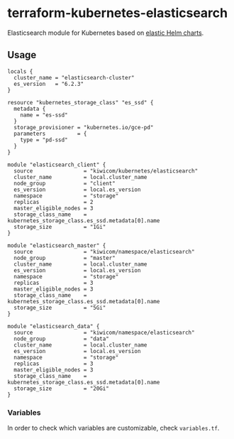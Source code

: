# terraform-kubernetes-elasticsearch

Elasticsearch module for Kubernetes based on [elastic Helm charts](https://github.com/elastic/helm-charts/tree/master/elasticsearch).

## Usage

```hcl-terraform
locals {
  cluster_name = "elasticsearch-cluster"
  es_version   = "6.2.3"
}

resource "kubernetes_storage_class" "es_ssd" {
  metadata {
    name = "es-ssd"
  }
  storage_provisioner = "kubernetes.io/gce-pd"
  parameters          = {
    type = "pd-ssd"
  }
}

module "elasticsearch_client" {
  source                = "kiwicom/kubernetes/elasticsearch"
  cluster_name          = local.cluster_name
  node_group            = "client"
  es_version            = local.es_version
  namespace             = "storage"
  replicas              = 2
  master_eligible_nodes = 3
  storage_class_name    = kubernetes_storage_class.es_ssd.metadata[0].name
  storage_size          = "1Gi"
}

module "elasticsearch_master" {
  source                = "kiwicom/namespace/elasticsearch"
  node_group            = "master"
  cluster_name          = local.cluster_name
  es_version            = local.es_version
  namespace             = "storage"
  replicas              = 3
  master_eligible_nodes = 3
  storage_class_name    = kubernetes_storage_class.es_ssd.metadata[0].name
  storage_size          = "5Gi"
}

module "elasticsearch_data" {
  source                = "kiwicom/namespace/elasticsearch"
  node_group            = "data"
  cluster_name          = local.cluster_name
  es_version            = local.es_version
  namespace             = "storage"
  replicas              = 3
  master_eligible_nodes = 3
  storage_class_name    = kubernetes_storage_class.es_ssd.metadata[0].name
  storage_size          = "20Gi"
}
```

### Variables

In order to check which variables are customizable, check `variables.tf`.
